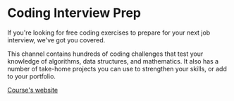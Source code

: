 # Coding Interview Prep

If you're looking for free coding exercises to prepare for your next job interview, we've got you covered.

This channel contains hundreds of coding challenges that test your knowledge of algorithms, data structures, and mathematics. It also has a number of take-home projects you can use to strengthen your skills, or add to your portfolio.

[Course's website](
https://www.freecodecamp.org/learn/coding-interview-prep/
)
